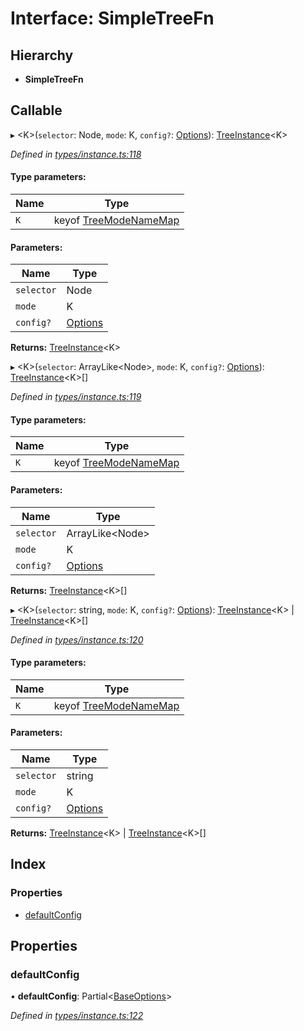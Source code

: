 # Interface: SimpleTreeFn

## Hierarchy

* **SimpleTreeFn**

## Callable

▸ <K\>(`selector`: Node, `mode`: K, `config?`: [Options](../globals.md#options)): [TreeInstance](treeinstance.md)<K\>

*Defined in [types/instance.ts:118](https://github.com/ckotzbauer/simple-tree-component/blob/111f998/src/types/instance.ts#L118)*

#### Type parameters:

Name | Type |
------ | ------ |
`K` | keyof [TreeModeNameMap](treemodenamemap.md) |

#### Parameters:

Name | Type |
------ | ------ |
`selector` | Node |
`mode` | K |
`config?` | [Options](../globals.md#options) |

**Returns:** [TreeInstance](treeinstance.md)<K\>

▸ <K\>(`selector`: ArrayLike<Node\>, `mode`: K, `config?`: [Options](../globals.md#options)): [TreeInstance](treeinstance.md)<K\>[]

*Defined in [types/instance.ts:119](https://github.com/ckotzbauer/simple-tree-component/blob/111f998/src/types/instance.ts#L119)*

#### Type parameters:

Name | Type |
------ | ------ |
`K` | keyof [TreeModeNameMap](treemodenamemap.md) |

#### Parameters:

Name | Type |
------ | ------ |
`selector` | ArrayLike<Node\> |
`mode` | K |
`config?` | [Options](../globals.md#options) |

**Returns:** [TreeInstance](treeinstance.md)<K\>[]

▸ <K\>(`selector`: string, `mode`: K, `config?`: [Options](../globals.md#options)): [TreeInstance](treeinstance.md)<K\> \| [TreeInstance](treeinstance.md)<K\>[]

*Defined in [types/instance.ts:120](https://github.com/ckotzbauer/simple-tree-component/blob/111f998/src/types/instance.ts#L120)*

#### Type parameters:

Name | Type |
------ | ------ |
`K` | keyof [TreeModeNameMap](treemodenamemap.md) |

#### Parameters:

Name | Type |
------ | ------ |
`selector` | string |
`mode` | K |
`config?` | [Options](../globals.md#options) |

**Returns:** [TreeInstance](treeinstance.md)<K\> \| [TreeInstance](treeinstance.md)<K\>[]

## Index

### Properties

* [defaultConfig](simpletreefn.md#defaultconfig)

## Properties

### defaultConfig

•  **defaultConfig**: Partial<[BaseOptions](baseoptions.md)\>

*Defined in [types/instance.ts:122](https://github.com/ckotzbauer/simple-tree-component/blob/111f998/src/types/instance.ts#L122)*
